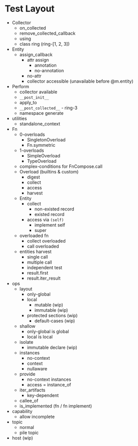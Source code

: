 # Test Layout

- Collector
  - on_collected
  - remove_collected_callback
  - using
  - class ring (ring-[1, 2, 3])
- Entity
  - assign_callback
    - attr assign
      - annotation
      - no-annotation
    - no-attr
    - collector accessible (unavailable before @m.entity)
- Perform
  - collector available
  - `__post_init__`
  - apply_to
  - `__post_collected__` - ring-3
  - namespace generate
- utilities
  - standalone_context
- Fn
  - 0-overloads
    - SingletonOverload
    - Fn.symmetric
  - 1-overloads
    - SimpleOverload
    - TypeOverload
  - complex-conditions for FnCompose.call
  - Overload (builtins & custom)
    - digest
    - collect
    - access
    - harvest
  - Entity
    - collect
      - non-existed record
      - existed record
    - access via `(self)`
      - implement self
      - super
  - overloaded fn
    - collect overloaded
    - call overloaded
  - entities harvest
    - single call
    - multiple call
    - independent test
    - result.first
    - result.iter_result
- ops
  - layout
    - only-global
    - local
      - mutable (wip)
      - immutable (wip)
    - protected sections (wip)
      - default-cases (wip)
  - shallow
    - only-global is global
    - local is local
  - isolate
    - immutable declare (wip)
  - instances
    - no-context
    - context
    - nullaware
  - provide
    - no-context instances
    - access = instance_of
  - iter_artifacts
    - key-dependent
  - callee_of
  - is_implemented (fn / fn implement)
- capability
  - allow incomplete
- topic
  - normal
  - pile topic
- host (wip)
